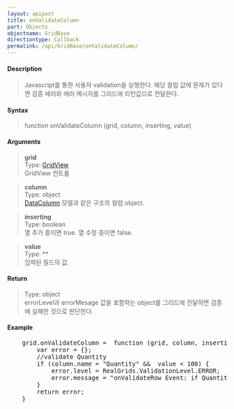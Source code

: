 ```yaml
---
layout: apipost
title: onValidateColumn
part: Objects
objectname: GridBase
directiontype: Callback
permalink: /api/GridBase/onValidateColumn/
---
```



#### Description

> Javascript를 통한 사용자 validation을 실행한다. 해당 컬럼 값에 문제가 있다면 검증 에러와 에러 메시지를 그리드에 리턴값으로 전달한다.  

#### Syntax

> function onValidateColumn (grid, column, inserting, value)  

#### Arguments

> **grid**  
> Type: [GridView](/api/types/GridView/)  
> GridView 컨트롤  

> **column**  
> Type: object  
> [DataColumn](/api/types/DataColumn/) 모델과 같은 구조의 컬럼 object.  

> **inserting**  
> Type: boolean  
> 열 추가 중이면 true. 열 수정 중이면 false.  

> **value**  
> Type: **  
> 입력된 필드의 값.  

#### Return

> Type: object  
> errorLevel과 errorMesage 값을 포함하는 object를 그리드에 전달하면 검증에 실패한 것으로 판단한다.  

#### Example

<pre class="prettyprint">
    grid.onValidateColumn =  function (grid, column, inserting, values) {
        var error = {};
        //validate Quantity
        if (column.name = "Quantity" &&  value < 100) {
            error.level = RealGrids.ValidationLevel.ERROR;
            error.message = "onValidateRow Event: if Quantity < 100, validation level 'ERROR!!'";
        }
        return error;
    }
</pre>

